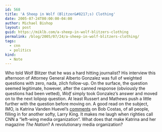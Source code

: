 ```yaml
---
id: 568
title: 'A Sheep in Wolf (Blitzer&#8217;s) Clothing'
date: 2005-07-24T00:00:00-04:00
author: Michael Bishop
layout: post
guid: https://miklb.com/a-sheep-in-wolf-blitzers-clothing
permalink: /blog/2005/07/24/a-sheep-in-wolf-blitzers-clothing/
tags:
  - cnn
  - politics
kind:
  - Note
---
```

<p>Who told Wolf Blitzer that he was a hard hitting journalist?  His interview this afternoon of Attorney General Alberto Gonzalez was full of weighted questions with zero, nada, zilch follow-up.  On the surface, the question seemed legitimate, however, after the canned response (obviously the questions had been vetted), <em>Wolf</em> simply took Gonzalez’s answer and moved on to the next lolipop question.  At least Russert and Mathews push a little further with the question before moving on.  A good read on the subject, IMO, is Katrina Vanden Huevel’s <a href="http://www.thenation.com/blogs/edcut?bid=7&pid=4659">comments</a> on Bob Costas, of all people, filling in for another softy, Larry King.  It makes me laugh when righties call CNN a “left-wing media organization”.  What does that make Katrina and her magazine <em>The Nation</em>?  A revolutionary media organization?</p>